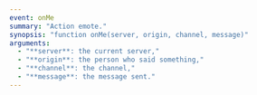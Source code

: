 ```yaml
---
event: onMe
summary: "Action emote."
synopsis: "function onMe(server, origin, channel, message)"
arguments:
  - "**server**: the current server,"
  - "**origin**: the person who said something,"
  - "**channel**: the channel,"
  - "**message**: the message sent."
---
```

